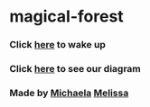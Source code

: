 # magical-forest
### Click [here](Situations/screeching.md) to wake up
### Click [here](https://docs.google.com/drawings/d/1vERF7ph8Hi3PqtL-_eSad6VXHOfGhzfj7T1mkyMv8-o/edit) to see our diagram
### Made by [Michaela](https://github.com/michaelaa9578) [Melissa](https://github.com/melissaf9307)
